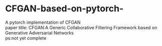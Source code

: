 # CFGAN-based-on-pytorch-  
A pytorch implementation of CFGAN  
paper title: CFGAN:A Generic Collaborative Filtering Framework based on Generative Adversarial Networks  
ps:not yet complete
